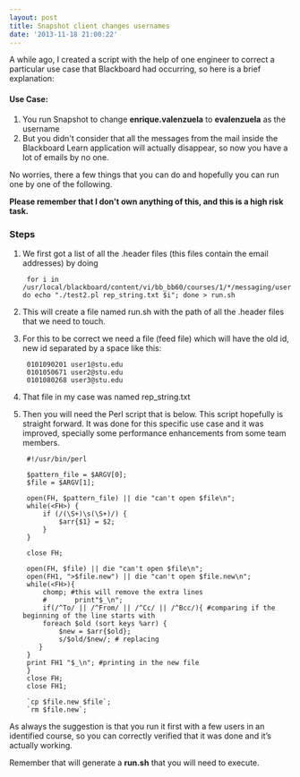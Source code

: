 ```yaml
---
layout: post
title: Snapshot client changes usernames
date: '2013-11-18 21:00:22'
---
```


A while ago, I created a script with the help of one engineer to correct a particular use case that Blackboard had occurring, so here is a brief explanation:

#### Use Case:
1. You run Snapshot to change **enrique.valenzuela** to **evalenzuela** as the username
2. But you didn't consider that all the messages from the mail inside the Blackboard Learn application will actually disappear, so now you have a lot of emails by no one.

No worries, there a few things that you can do and hopefully you can run one by one of the following. 

**Please remember that I don't own anything of this, and this is a high risk task.**

### Steps
1. We first got a list of all the .header files (this files contain the email addresses) by doing

		for i in /usr/local/blackboard/content/vi/bb_bb60/courses/1/*/messaging/users/*/*/*.header; do echo "./test2.pl rep_string.txt $i"; done > run.sh
2. This will create a file named run.sh with the path of all the .header files that we need to touch. 
3. For this to be correct we need a file (feed file) which will have the old id, new id separated by a space like this:
		
        0101090201 user1@stu.edu
		0101050671 user2@stu.edu
		0101080268 user3@stu.edu
4. That file in my case was named rep_string.txt
5. Then you will need the Perl script that is below. This script hopefully is straight forward. It was done for this specific use case and it was improved, specially some performance enhancements from some team members.

		#!/usr/bin/perl
 
		$pattern_file = $ARGV[0];
		$file = $ARGV[1];
 
		open(FH, $pattern_file) || die "can't open $file\n";
		while(<FH>) {
			if (/(\S+)\s(\S+)/) {
    			$arr{$1} = $2;
   			}
		}
 
		close FH;
 
		open(FH, $file) || die "can't open $file\n";
		open(FH1, ">$file.new") || die "can't open $file.new\n";
		while(<FH>){
        	chomp; #this will remove the extra lines
        	#       print"$_\n";
        	if(/^To/ || /^From/ || /^Cc/ || /^Bcc/){ #comparing if the beginning of the line starts with
           	foreach $old (sort keys %arr) {
            	$new = $arr{$old};
                s/$old/$new/; # replacing
           }
        }
        print FH1 "$_\n"; #printing in the new file
		}
		close FH;
		close FH1;
 
		`cp $file.new $file`;
		`rm $file.new`;

As always the suggestion is that you run it first with a few users in an identified course, so you can correctly verified that it was done and it’s actually working.

Remember that will generate a **run.sh** that you will need to execute.